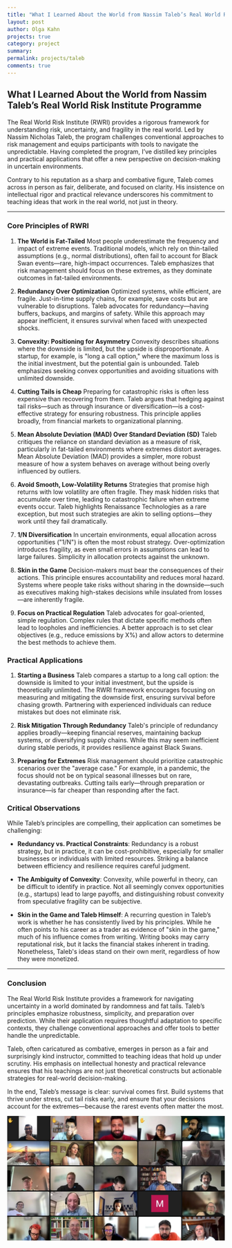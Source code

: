 ```yaml
---
title: "What I Learned About the World from Nassim Taleb’s Real World Risk Institute Programme"
layout: post
author: Olga Kahn
projects: true
category: project
summary:
permalink: projects/taleb
comments: true
---
```


## What I Learned About the World from Nassim Taleb’s Real World Risk Institute Programme

The Real World Risk Institute (RWRI) provides a rigorous framework for understanding risk, uncertainty, and fragility in the real world. Led by Nassim Nicholas Taleb, the program challenges conventional approaches to risk management and equips participants with tools to navigate the unpredictable. Having completed the program, I’ve distilled key principles and practical applications that offer a new perspective on decision-making in uncertain environments.

Contrary to his reputation as a sharp and combative figure, Taleb comes across in person as fair, deliberate, and focused on clarity. His insistence on intellectual rigor and practical relevance underscores his commitment to teaching ideas that work in the real world, not just in theory.

---

### **Core Principles of RWRI**

1. **The World is Fat-Tailed**
   Most people underestimate the frequency and impact of extreme events. Traditional models, which rely on thin-tailed assumptions (e.g., normal distributions), often fail to account for Black Swan events—rare, high-impact occurrences. Taleb emphasizes that risk management should focus on these extremes, as they dominate outcomes in fat-tailed environments.

2. **Redundancy Over Optimization**
   Optimized systems, while efficient, are fragile. Just-in-time supply chains, for example, save costs but are vulnerable to disruptions. Taleb advocates for redundancy—having buffers, backups, and margins of safety. While this approach may appear inefficient, it ensures survival when faced with unexpected shocks.

3. **Convexity: Positioning for Asymmetry**
   Convexity describes situations where the downside is limited, but the upside is disproportionate. A startup, for example, is "long a call option," where the maximum loss is the initial investment, but the potential gain is unbounded. Taleb emphasizes seeking convex opportunities and avoiding situations with unlimited downside.

4. **Cutting Tails is Cheap**
   Preparing for catastrophic risks is often less expensive than recovering from them. Taleb argues that hedging against tail risks—such as through insurance or diversification—is a cost-effective strategy for ensuring robustness. This principle applies broadly, from financial markets to organizational planning.

5. **Mean Absolute Deviation (MAD) Over Standard Deviation (SD)**
   Taleb critiques the reliance on standard deviation as a measure of risk, particularly in fat-tailed environments where extremes distort averages. Mean Absolute Deviation (MAD) provides a simpler, more robust measure of how a system behaves on average without being overly influenced by outliers.

6. **Avoid Smooth, Low-Volatility Returns**
   Strategies that promise high returns with low volatility are often fragile. They mask hidden risks that accumulate over time, leading to catastrophic failure when extreme events occur. Taleb highlights Renaissance Technologies as a rare exception, but most such strategies are akin to selling options—they work until they fail dramatically.

7. **1/N Diversification**
   In uncertain environments, equal allocation across opportunities ("1/N") is often the most robust strategy. Over-optimization introduces fragility, as even small errors in assumptions can lead to large failures. Simplicity in allocation protects against the unknown.

8. **Skin in the Game**
   Decision-makers must bear the consequences of their actions. This principle ensures accountability and reduces moral hazard. Systems where people take risks without sharing in the downside—such as executives making high-stakes decisions while insulated from losses—are inherently fragile.

9. **Focus on Practical Regulation**
   Taleb advocates for goal-oriented, simple regulation. Complex rules that dictate specific methods often lead to loopholes and inefficiencies. A better approach is to set clear objectives (e.g., reduce emissions by X%) and allow actors to determine the best methods to achieve them.

### **Practical Applications**

1. **Starting a Business**
   Taleb compares a startup to a long call option: the downside is limited to your initial investment, but the upside is theoretically unlimited. The RWRI framework encourages focusing on measuring and mitigating the downside first, ensuring survival before chasing growth. Partnering with experienced individuals can reduce mistakes but does not eliminate risk.

2. **Risk Mitigation Through Redundancy**
   Taleb's principle of redundancy applies broadly—keeping financial reserves, maintaining backup systems, or diversifying supply chains. While this may seem inefficient during stable periods, it provides resilience against Black Swans.

3. **Preparing for Extremes**
   Risk management should prioritize catastrophic scenarios over the "average case." For example, in a pandemic, the focus should not be on typical seasonal illnesses but on rare, devastating outbreaks. Cutting tails early—through preparation or insurance—is far cheaper than responding after the fact.

### **Critical Observations**

While Taleb’s principles are compelling, their application can sometimes be challenging:

- **Redundancy vs. Practical Constraints**: Redundancy is a robust strategy, but in practice, it can be cost-prohibitive, especially for smaller businesses or individuals with limited resources. Striking a balance between efficiency and resilience requires careful judgment.
  
- **The Ambiguity of Convexity**: Convexity, while powerful in theory, can be difficult to identify in practice. Not all seemingly convex opportunities (e.g., startups) lead to large payoffs, and distinguishing robust convexity from speculative fragility can be subjective.

- **Skin in the Game and Taleb Himself**: A recurring question in Taleb’s work is whether he has consistently lived by his principles. While he often points to his career as a trader as evidence of "skin in the game," much of his influence comes from writing. Writing books may carry reputational risk, but it lacks the financial stakes inherent in trading. Nonetheless, Taleb's ideas stand on their own merit, regardless of how they were monetized.

---

### **Conclusion**

The Real World Risk Institute provides a framework for navigating uncertainty in a world dominated by randomness and fat tails. Taleb’s principles emphasize robustness, simplicity, and preparation over prediction. While their application requires thoughtful adaptation to specific contexts, they challenge conventional approaches and offer tools to better handle the unpredictable.

Taleb, often caricatured as combative, emerges in person as a fair and surprisingly kind instructor, committed to teaching ideas that hold up under scrutiny. His emphasis on intellectual honesty and practical relevance ensures that his teachings are not just theoretical constructs but actionable strategies for real-world decision-making.

In the end, Taleb’s message is clear: survival comes first. Build systems that thrive under stress, cut tail risks early, and ensure that your decisions account for the extremes—because the rarest events often matter the most.

![jpeg](/assets/images/posts/taleb-wolfram-rwri.jpeg)
